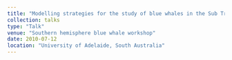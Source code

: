 ```yaml
---
title: "Modelling strategies for the study of blue whales in the Sub Tropical Convergence"
collection: talks
type: "Talk"
venue: "Southern hemisphere blue whale workshop"
date: 2010-07-12
location: "University of Adelaide, South Australia"
---
```


